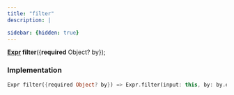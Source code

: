 ```yaml
---
title: "filter"
description: |

sidebar: {hidden: true}
---
```

<span class="dart-code"><strong>[Expr] filter</strong>({<span class="nobr"><strong>required</strong> Object? by</span>});</span>


### Implementation
```dart
Expr filter({required Object? by}) => Expr.filter(input: this, by: by.expr);
```

[Expr]: /reference/classes/expr